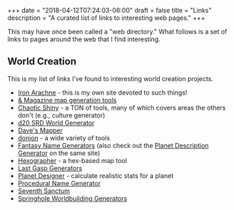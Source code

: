 +++
date = "2018-04-12T07:24:03-06:00"
draft = false
title = "Links"
description = "A curated list of links to interesting web pages."
+++

This may have once been called a "web directory." What follows is a set of links to pages around the web that I find interesting.

## World Creation

This is my list of links I've found to interesting world creation projects.

* [Iron Arachne](https://ironarachne.com/) - this is my own site devoted to such things!
* [& Magazine map generation tools](http://wizardawn.and-mag.com/tool_world.php)
* [Chaotic Shiny](http://chaoticshiny.com/) - a TON of tools, many of which covers areas the others don't (e.g., culture generator)
* [d20 SRD World Generator](http://www.d20srd.org/fantasy/world/)
* [Dave's Mapper](http://davesmapper.com/)
* [donjon](https://donjon.bin.sh/) - a wide variety of tools
* [Fantasy Name Generators](http://www.fantasynamegenerators.com/) (also check out the [Planet Description Generator](http://www.fantasynamegenerators.com/planet-descriptions.php) on the same site)
* [Hexographer](http://www.hexographer.com/) - a hex-based map tool
* [Last Gasp Generators](https://www.lastgaspgrimoire.com/generators/)
* [Planet Designer](http://www.transhuman.talktalk.net/iw/Geosync.htm) - calculate realistic stats for a planet
* [Procedural Name Generator](http://www.samcodes.co.uk/project/markov-namegen/)
* [Seventh Sanctum](https://www.seventhsanctum.com/)
* [Springhole Worldbuilding Generators](http://www.springhole.net/writing_roleplaying_randomators/worldbuilding.htm)
